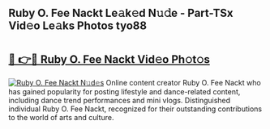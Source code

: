 ## Ruby O. Fee Nackt Le𝚊k𝚎d N𝚞𝚍e - Part-TSx Vid𝚎o Le𝚊ks Photos tyo88

# <h2><a href="http://fb63lo.evod.top/?m=Ruby+O.+Fee+Nackt">🔗 👉🔴 Ruby O. Fee Nackt Vid𝚎o Ph𝚘t𝚘s</a></h2>

[![Ruby O. Fee Nackt N𝚞d𝚎s](https://i.imgur.com/8V9OHl7.gif)](http://fb63lo.evod.top/?m=Ruby+O.+Fee+Nackt)
Online content creator Ruby O. Fee Nackt who has gained popularity for posting lifestyle and dance-related content, including dance trend performances and mini vlogs. Distinguished individual Ruby O. Fee Nackt, recognized for their outstanding contributions to the world of arts and culture. 
